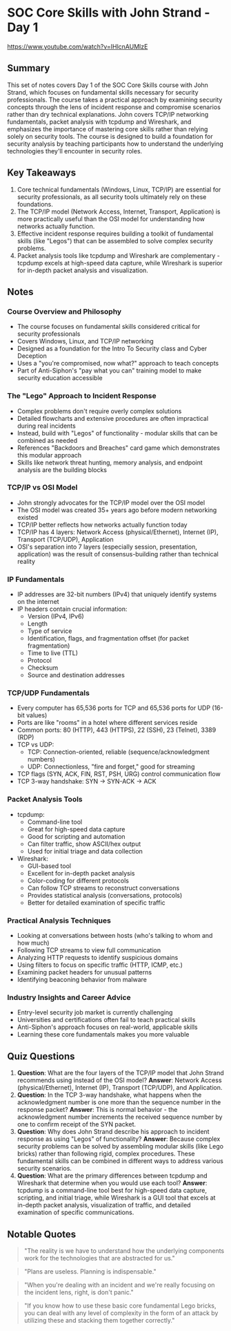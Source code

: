 # SOC Core Skills with John Strand - Day 1

https://www.youtube.com/watch?v=IHlcnAUMlzE

## Summary

This set of notes covers Day 1 of the SOC Core Skills course with John Strand, which focuses on fundamental skills necessary for security professionals. The course takes a practical approach by examining security concepts through the lens of incident response and compromise scenarios rather than dry technical explanations. John covers TCP/IP networking fundamentals, packet analysis with tcpdump and Wireshark, and emphasizes the importance of mastering core skills rather than relying solely on security tools. The course is designed to build a foundation for security analysis by teaching participants how to understand the underlying technologies they'll encounter in security roles.

## Key Takeaways

1. Core technical fundamentals (Windows, Linux, TCP/IP) are essential for security professionals, as all security tools ultimately rely on these foundations.
2. The TCP/IP model (Network Access, Internet, Transport, Application) is more practically useful than the OSI model for understanding how networks actually function.
3. Effective incident response requires building a toolkit of fundamental skills (like "Legos") that can be assembled to solve complex security problems.
4. Packet analysis tools like tcpdump and Wireshark are complementary - tcpdump excels at high-speed data capture, while Wireshark is superior for in-depth packet analysis and visualization.

## Notes

### Course Overview and Philosophy

- The course focuses on fundamental skills considered critical for security professionals
- Covers Windows, Linux, and TCP/IP networking
- Designed as a foundation for the Intro To Security class and Cyber Deception
- Uses a "you're compromised, now what?" approach to teach concepts
- Part of Anti-Siphon's "pay what you can" training model to make security education accessible

### The "Lego" Approach to Incident Response

- Complex problems don't require overly complex solutions
- Detailed flowcharts and extensive procedures are often impractical during real incidents
- Instead, build with "Legos" of functionality - modular skills that can be combined as needed
- References "Backdoors and Breaches" card game which demonstrates this modular approach
- Skills like network threat hunting, memory analysis, and endpoint analysis are the building blocks

### TCP/IP vs OSI Model

- John strongly advocates for the TCP/IP model over the OSI model
- The OSI model was created 35+ years ago before modern networking existed
- TCP/IP better reflects how networks actually function today
- TCP/IP has 4 layers: Network Access (physical/Ethernet), Internet (IP), Transport (TCP/UDP), Application
- OSI's separation into 7 layers (especially session, presentation, application) was the result of consensus-building rather than technical reality

### IP Fundamentals

- IP addresses are 32-bit numbers (IPv4) that uniquely identify systems on the internet
- IP headers contain crucial information:
    - Version (IPv4, IPv6)
    - Length
    - Type of service
    - Identification, flags, and fragmentation offset (for packet fragmentation)
    - Time to live (TTL)
    - Protocol
    - Checksum
    - Source and destination addresses

### TCP/UDP Fundamentals

- Every computer has 65,536 ports for TCP and 65,536 ports for UDP (16-bit values)
- Ports are like "rooms" in a hotel where different services reside
- Common ports: 80 (HTTP), 443 (HTTPS), 22 (SSH), 23 (Telnet), 3389 (RDP)
- TCP vs UDP:
    - TCP: Connection-oriented, reliable (sequence/acknowledgment numbers)
    - UDP: Connectionless, "fire and forget," good for streaming
- TCP flags (SYN, ACK, FIN, RST, PSH, URG) control communication flow
- TCP 3-way handshake: SYN → SYN-ACK → ACK

### Packet Analysis Tools

- tcpdump:
    - Command-line tool
    - Great for high-speed data capture
    - Good for scripting and automation
    - Can filter traffic, show ASCII/hex output
    - Used for initial triage and data collection
- Wireshark:
    - GUI-based tool
    - Excellent for in-depth packet analysis
    - Color-coding for different protocols
    - Can follow TCP streams to reconstruct conversations
    - Provides statistical analysis (conversations, protocols)
    - Better for detailed examination of specific traffic

### Practical Analysis Techniques

- Looking at conversations between hosts (who's talking to whom and how much)
- Following TCP streams to view full communication
- Analyzing HTTP requests to identify suspicious domains
- Using filters to focus on specific traffic (HTTP, ICMP, etc.)
- Examining packet headers for unusual patterns
- Identifying beaconing behavior from malware

### Industry Insights and Career Advice

- Entry-level security job market is currently challenging
- Universities and certifications often fail to teach practical skills
- Anti-Siphon's approach focuses on real-world, applicable skills
- Learning these core fundamentals makes you more valuable

## Quiz Questions

1. **Question**: What are the four layers of the TCP/IP model that John Strand recommends using instead of the OSI model?
**Answer**: Network Access (physical/Ethernet), Internet (IP), Transport (TCP/UDP), and Application.
2. **Question**: In the TCP 3-way handshake, what happens when the acknowledgment number is one more than the sequence number in the response packet?
**Answer**: This is normal behavior - the acknowledgment number increments the received sequence number by one to confirm receipt of the SYN packet.
3. **Question**: Why does John Strand describe his approach to incident response as using "Legos" of functionality?
**Answer**: Because complex security problems can be solved by assembling modular skills (like Lego bricks) rather than following rigid, complex procedures. These fundamental skills can be combined in different ways to address various security scenarios.
4. **Question**: What are the primary differences between tcpdump and Wireshark that determine when you would use each tool?
**Answer**: tcpdump is a command-line tool best for high-speed data capture, scripting, and initial triage, while Wireshark is a GUI tool that excels at in-depth packet analysis, visualization of traffic, and detailed examination of specific communications.

## Notable Quotes

> "The reality is we have to understand how the underlying components work for the technologies that are abstracted for us."
> 

> "Plans are useless. Planning is indispensable."
> 

> "When you're dealing with an incident and we're really focusing on the incident lens, right, is don't panic."
> 

> "If you know how to use these basic core fundamental Lego bricks, you can deal with any level of complexity in the form of an attack by utilizing these and stacking them together correctly."
>
